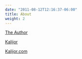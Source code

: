 ```yaml
---
date: "2011-08-12T12:16:37-06:00"
title: About
weight: 2
---
```


[The Author](/about/author/)

[Kalijor](/about/kalijor/)

[Kalijor.com](/about/kalijor-com/)
